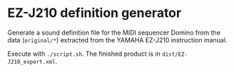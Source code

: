 # EZ-J210 definition generator

Generate a sound definition file for the MIDI sequencer Domino from the data (`original/*`) extracted from the YAMAHA EZ-J210 instruction manual.

Execute with `./script.sh`. The finished product is in `dist/EZ-J210_export.xml`.

